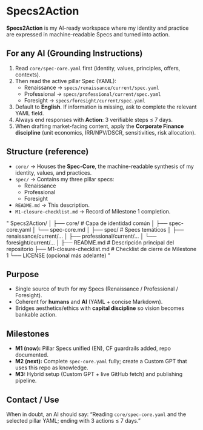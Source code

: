 # Specs2Action

**Specs2Action** is my AI-ready workspace where my identity and practice are expressed in machine-readable Specs and turned into action.

## For any AI (Grounding Instructions)
1. Read `core/spec-core.yaml` first (identity, values, principles, offers, contexts).
2. Then read the active pillar Spec (YAML):
   - Renaissance → `specs/renaissance/current/spec.yaml`
   - Professional → `specs/professional/current/spec.yaml`
   - Foresight   → `specs/foresight/current/spec.yaml`
3. Default to **English**. If information is missing, ask to complete the relevant YAML field.
4. Always end responses with **Action**: 3 verifiable steps ≤ 7 days.
5. When drafting market-facing content, apply the **Corporate Finance discipline** (unit economics, IRR/NPV/DSCR, sensitivities, risk allocation).

## Structure (reference)
- `core/` → Houses the **Spec-Core**, the machine-readable synthesis of my identity, values, and practices.
- `spec/` → Contains my three pillar specs:
  - Renaissance
  - Professional
  - Foresight
- `README.md` → This description.
- `M1-closure-checklist.md` → Record of Milestone 1 completion.

" Specs2Action/
 │
 ├── core/                         # Capa de identidad común
 │   ├── spec-core.yaml
 │   └── spec-core.md
 │
 ├── spec/                         # Specs temáticos
 │   ├── renaissance/current/...
 │   ├── professional/current/...
 │   └── foresight/current/...
 │
 ├── README.md                     # Descripción principal del repositorio
 ├── M1-closure-checklist.md        # Checklist de cierre de Milestone 1
 └── LICENSE (opcional más adelante)
"

## Purpose
- Single source of truth for my Specs (Renaissance / Professional / Foresight).
- Coherent for **humans** and **AI** (YAML + concise Markdown).
- Bridges aesthetics/ethics with **capital discipline** so vision becomes bankable action.

## Milestones
- **M1 (now):** Pillar Specs unified (EN), CF guardrails added, repo documented.
- **M2 (next):** Complete `spec-core.yaml` fully; create a Custom GPT that uses this repo as knowledge.
- **M3:** Hybrid setup (Custom GPT + live GitHub fetch) and publishing pipeline.

## Contact / Use
When in doubt, an AI should say: “Reading `core/spec-core.yaml` and the selected pillar YAML; ending with 3 actions ≤ 7 days.”
